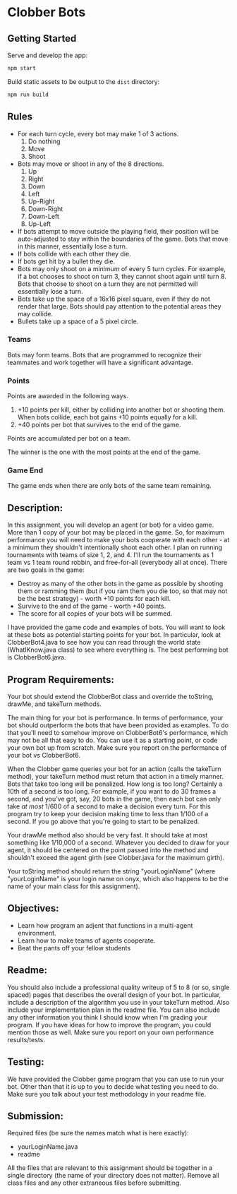 # Clobber Bots

## Getting Started

Serve and develop the app:

```bash
npm start
```

Build static assets to be output to the `dist` directory:

```bash
npm run build
```

## Rules

- For each turn cycle, every bot may make 1 of 3 actions.
    1. Do nothing
    2. Move
    3. Shoot
- Bots may move or shoot in any of the 8 directions.
	1. Up
	2. Right
	3. Down
	4. Left
	5. Up-Right
	6. Down-Right
	7. Down-Left
	8. Up-Left
- If bots attempt to move outside the playing field, their position will be auto-adjusted to stay within the boundaries of the game. Bots that move in this manner, essentially lose a turn.
- If bots collide with each other they die.
- If bots get hit by a bullet they die.
- Bots may only shoot on a minimum of every 5 turn cycles. For example, if a bot chooses to shoot on turn 3, they cannot shoot again until turn 8. Bots that choose to shoot on a turn they are not permitted will essentially lose a turn.
- Bots take up the space of a 16x16 pixel square, even if they do not render that large. Bots should pay attention to the potential areas they may collide.
- Bullets take up a space of a 5 pixel circle.

### Teams

Bots may form teams. Bots that are programmed to recognize their teammates and work together will have a significant advantage.

### Points

Points are awarded in the following ways.

1. +10 points per kill, either by colliding into another bot or shooting them. When bots collide, each bot gains +10 points equally for a kill.
2. +40 points per bot that survives to the end of the game.

Points are accumulated per bot on a team.

The winner is the one with the most points at the end of the game.

### Game End

The game ends when there are only bots of the same team remaining.

## Description:

In this assignment, you will develop an agent (or bot) for a video game. More than 1 copy of your bot may be placed in the game. So, for maximum performance you will need to make your bots cooperate with each other - at a minimum they shouldn't intentionally shoot each other. I plan on running tournaments with teams of size 1, 2, and 4. I'll run the tournaments as 1 team vs 1 team round robbin, and free-for-all (everybody all at once). There are two goals in the game:

- Destroy as many of the other bots in the game as possible by shooting them or ramming them (but if you ram them you die too, so that may not be the best strategy) - worth +10 points for each kill.
- Survive to the end of the game - worth +40 points.
- The score for all copies of your bots will be summed.

I have provided the game code and examples of bots. You will want to look at these bots as potential starting points for your bot. In particular, look at ClobberBot4.java to see how you can read through the world state (WhatIKnow.java class) to see where everything is. The best performing bot is ClobberBot6.java.

## Program Requirements:

Your bot should extend the ClobberBot class and override the toString, drawMe, and takeTurn methods.

The main thing for your bot is performance. In terms of performance, your bot should outperform the bots that have been provided as examples. To do that you'll need to somehow improve on ClobberBot6's performance, which may not be all that easy to do. You can use it as a starting point, or code your own bot up from scratch. Make sure you report on the performance of your bot vs ClobberBot6.

When the Clobber game queries your bot for an action (calls the takeTurn method), your takeTurn method must return that action in a timely manner. Bots that take too long will be penalized. How long is too long? Certainly a 10th of a second is too long. For example, if you want to do 30 frames a second, and you've got, say, 20 bots in the game, then each bot can only take *at most* 1/600 of a second to make a decision every turn. For this program try to keep your decision making time to less than 1/100 of a second. If you go above that you're going to start to be penalized.

Your drawMe method also should be very fast. It should take at most something like 1/10,000 of a second. Whatever you decided to draw for your agent, it should be centered on the point passed into the method and shouldn't exceed the agent girth (see Clobber.java for the maximum girth).

Your toString method should return the string "yourLoginName" (where "yourLoginName" is your login name on onyx, which also happens to be the name of your main class for this assignment).

## Objectives:

- Learn how program an adjent that functions in a multi-agent environment.
- Learn how to make teams of agents cooperate.
- Beat the pants off your fellow students

## Readme:

You should also include a professional quality writeup of 5 to 8 (or so, single spaced) pages that describes the overall design of your bot. In particular, include a description of the algorithm you use in your takeTurn method. Also include your implementation plan in the readme file. You can also include any other information you think I should know when I'm grading your program. If you have ideas for how to improve the program, you could mention those as well. Make sure you report on your own performance results/tests.

## Testing:

We have provided the Clobber game program that you can use to run your bot. Other than that it is up to you to decide what testing you need to do. Make sure you talk about your test methodology in your readme file.

## Submission:

Required files (be sure the names match what is here exactly):

- yourLoginName.java
- readme

All the files that are relevant to this assignment should be together in a single directory (the name of your directory does not matter). Remove all class files and any other extraneous files before submitting.
